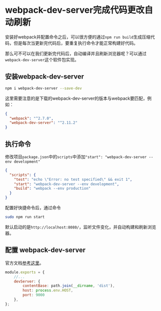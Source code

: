 # webpack-dev-server完成代码更改自动刷新

安装好webpack并配置命令之后，可以很方便的通过`npm run build`生成压缩代码，但是每次当更新完代码后，要重复执行命令才能正常构建好代码。

那么可不可以在我们更新完代码后，自动编译并且刷新浏览器呢？可以通过`webpack-dev-server`这个软件包实现。

## 安装webpack-dev-server

```bash
npm i webpack-dev-server --save-dev
```

这里需要注意的是下载的webpack-dev-server的版本与webpack要匹配，例如：

```json
{
  "webpack": "^2.7.0",
  "webpack-dev-server": "^2.11.2"
}
```

## 执行命令

修改项目`package.json`中的`scripts`中添加`"start": "webpack-dev-server --env development"`

```json
{
  "scripts": {
    "test": "echo \"Error: no test specified\" && exit 1",
    "start": "webpack-dev-server --env development",
    "build": "webpack --env production"
  }
}
```

配置好快捷命令后，通过命令

```bash
sudo npm run start
```

默认启动的是`http://localhost:8080/`，监听文件变化，并自动构建和刷新浏览器。

## 配置 webpack-dev-server

官方文档[参考这里](https://webpack.js.org/configuration/dev-server/)。

```javascript
module.exports = {
    //...
    devServer: {
        contentBase: path.join(__dirname, 'dist'),
        host: process.env.HOST,
        port: 9000
    },
};
```
